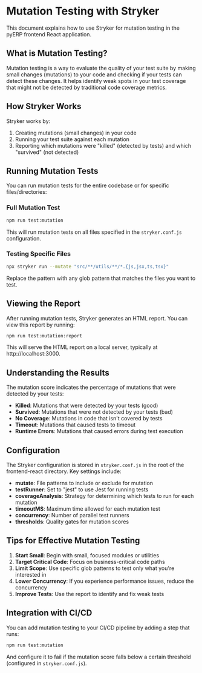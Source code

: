 # Mutation Testing with Stryker

This document explains how to use Stryker for mutation testing in the pyERP frontend React application.

## What is Mutation Testing?

Mutation testing is a way to evaluate the quality of your test suite by making small changes (mutations) to your code and checking if your tests can detect these changes. It helps identify weak spots in your test coverage that might not be detected by traditional code coverage metrics.

## How Stryker Works

Stryker works by:

1. Creating mutations (small changes) in your code
2. Running your test suite against each mutation
3. Reporting which mutations were "killed" (detected by tests) and which "survived" (not detected)

## Running Mutation Tests

You can run mutation tests for the entire codebase or for specific files/directories:

### Full Mutation Test

```bash
npm run test:mutation
```

This will run mutation tests on all files specified in the `stryker.conf.js` configuration.

### Testing Specific Files

```bash
npx stryker run --mutate "src/**/utils/**/*.{js,jsx,ts,tsx}"
```

Replace the pattern with any glob pattern that matches the files you want to test.

## Viewing the Report

After running mutation tests, Stryker generates an HTML report. You can view this report by running:

```bash
npm run test:mutation:report
```

This will serve the HTML report on a local server, typically at http://localhost:3000.

## Understanding the Results

The mutation score indicates the percentage of mutations that were detected by your tests:

- **Killed**: Mutations that were detected by your tests (good)
- **Survived**: Mutations that were not detected by your tests (bad)
- **No Coverage**: Mutations in code that isn't covered by tests
- **Timeout**: Mutations that caused tests to timeout
- **Runtime Errors**: Mutations that caused errors during test execution

## Configuration

The Stryker configuration is stored in `stryker.conf.js` in the root of the frontend-react directory. Key settings include:

- **mutate**: File patterns to include or exclude for mutation
- **testRunner**: Set to "jest" to use Jest for running tests
- **coverageAnalysis**: Strategy for determining which tests to run for each mutation
- **timeoutMS**: Maximum time allowed for each mutation test
- **concurrency**: Number of parallel test runners
- **thresholds**: Quality gates for mutation scores

## Tips for Effective Mutation Testing

1. **Start Small**: Begin with small, focused modules or utilities
2. **Target Critical Code**: Focus on business-critical code paths
3. **Limit Scope**: Use specific glob patterns to test only what you're interested in
4. **Lower Concurrency**: If you experience performance issues, reduce the concurrency
5. **Improve Tests**: Use the report to identify and fix weak tests

## Integration with CI/CD

You can add mutation testing to your CI/CD pipeline by adding a step that runs:

```bash
npm run test:mutation
```

And configure it to fail if the mutation score falls below a certain threshold (configured in `stryker.conf.js`). 